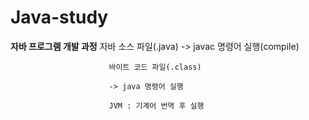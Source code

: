 # Java-study

**자바 프로그램 개발 과정** 자바 소스 파일(.java)
                            -> javac 명령어 실행(compile)
                          
                          바이트 코드 파일(.class)
                          
                          -> java 명령어 실행
                          
                          JVM : 기계어 번역 후 실행
